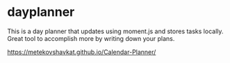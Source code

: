 # dayplanner
This is a day planner that updates using moment.js and stores tasks locally. Great tool to accomplish more by writing down your plans.



https://metekovshavkat.github.io/Calendar-Planner/
